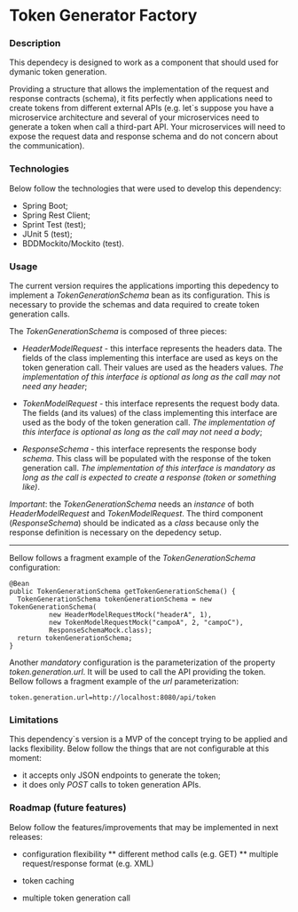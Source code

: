 # Token Generator Factory

### Description
This dependecy is designed to work as a component that should used for dymanic token generation.

Providing a structure that allows the implementation of the request and response contracts (schema), it fits perfectly when applications need to create tokens from different external APIs (e.g. let`s suppose you have a microservice architecture and several of your microservices need to generate a token when call a third-part API. Your microservices will need to expose the request data and response schema and do not concern about the communication).

### Technologies
Below follow the technologies that were used to develop this dependency:

* Spring Boot;
* Spring Rest Client;
* Sprint Test (test);
* JUnit 5 (test);
* BDDMockito/Mockito (test).

### Usage
The current version requires the applications importing this depedency to implement a *TokenGenerationSchema* bean as its configuration. This is necessary to provide the schemas and data required to create token generation calls.

The *TokenGenerationSchema* is composed of three pieces:

* *HeaderModelRequest* - this interface represents the headers data. The fields of the class implementing this interface are used as keys on the token generation call. Their values are used as the headers values. *The implementation of this interface is optional as long as the call may not need any header*;

* *TokenModelRequest* - this interface represents the request body data. The fields (and its values) of the class implementing this interface are used as the body of the token generation call. *The implementation of this interface is optional as long as the call may not need a body*;

* *ResponseSchema* - this interface represents the response body _schema_. This class will be populated with the response of the token generation call. *The implementation of this interface is _mandatory_ as long as the call is expected to create a response (token or something like)*.

*Important*: the *TokenGenerationSchema* needs an *instance* of both *HeaderModelRequest* and *TokenModelRequest*. The third component (*ResponseSchema*)  should be indicated as a *class* because only the response definition is necessary on the depedency setup.

***

Bellow follows a fragment example of the *TokenGenerationSchema* configuration:

```
@Bean
public TokenGenerationSchema getTokenGenerationSchema() {
  TokenGenerationSchema tokenGenerationSchema = new TokenGenerationSchema(
          new HeaderModelRequestMock("headerA", 1), 
          new TokenModelRequestMock("campoA", 2, "campoC"), 
          ResponseSchemaMock.class);
  return tokenGenerationSchema;
}
```

Another *mandatory* configuration is the parameterization of the property *token.generation.url*. It will be used to call the API providing the token.
Bellow follows a fragment example of the *url* parameterization:

```
token.generation.url=http://localhost:8080/api/token
```

### Limitations
This dependency`s version is a MVP of the concept trying to be applied and lacks flexibility. Below follow the things that are not configurable at this moment:

* it accepts only JSON endpoints to generate the token;
* it does only *POST* calls to token generation APIs.


### Roadmap (future features)
Below follow the features/improvements that may be implemented in next releases:

* configuration flexibility
** different method calls (e.g. GET)
** multiple request/response format (e.g. XML)

* token caching
* multiple token generation call

